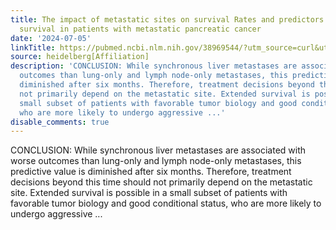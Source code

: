 ```yaml
---
title: The impact of metastatic sites on survival Rates and predictors of extended
  survival in patients with metastatic pancreatic cancer
date: '2024-07-05'
linkTitle: https://pubmed.ncbi.nlm.nih.gov/38969544/?utm_source=curl&utm_medium=rss&utm_campaign=pubmed-2&utm_content=1FakS-2QOkCT8HsMOQP1bCRQ4YzyumYOmxmF0moLsQ3dFB1E9V&fc=20220326224207&ff=20240706182815&v=2.18.0.post9+e462414
source: heidelberg[Affiliation]
description: 'CONCLUSION: While synchronous liver metastases are associated with worse
  outcomes than lung-only and lymph node-only metastases, this predictive value is
  diminished after six months. Therefore, treatment decisions beyond this time should
  not primarily depend on the metastatic site. Extended survival is possible in a
  small subset of patients with favorable tumor biology and good conditional status,
  who are more likely to undergo aggressive ...'
disable_comments: true
---
```

CONCLUSION: While synchronous liver metastases are associated with worse outcomes than lung-only and lymph node-only metastases, this predictive value is diminished after six months. Therefore, treatment decisions beyond this time should not primarily depend on the metastatic site. Extended survival is possible in a small subset of patients with favorable tumor biology and good conditional status, who are more likely to undergo aggressive ...
